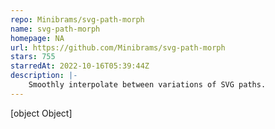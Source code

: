 ```yaml
---
repo: Minibrams/svg-path-morph
name: svg-path-morph
homepage: NA
url: https://github.com/Minibrams/svg-path-morph
stars: 755
starredAt: 2022-10-16T05:39:44Z
description: |-
    Smoothly interpolate between variations of SVG paths.
---
```


[object Object]
